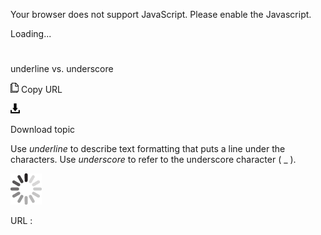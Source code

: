 Your browser does not support JavaScript. Please enable the Javascript.

Loading...

# 

underline vs. underscore

![Copy URL](media/underline-vs-underscore/Copy.png)
Copy URL

![Download](media/underline-vs-underscore/Download.png)

Download topic

Use *underline* to describe text formatting that puts a line under the characters. Use *underscore* to refer to the underscore character ( \_ ).

![In progress](media/underline-vs-underscore/activity-large.gif)

URL :

